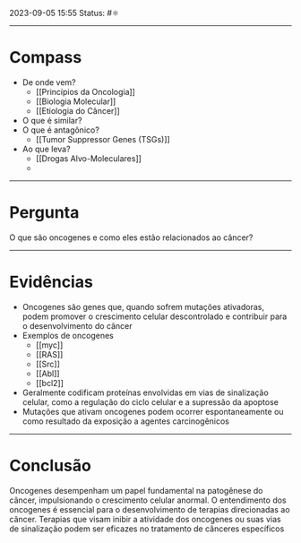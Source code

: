 2023-09-05 15:55
Status: #⚛ 

---
# Compass
- De onde vem?
	- [[Princípios da Oncologia]]
	- [[Biologia Molecular]]
	- [[Etiologia do Câncer]]
- O que é similar?
- O que é antagônico?
	- [[Tumor Suppressor Genes (TSGs)]]
- Ao que leva?
	- [[Drogas Alvo-Moleculares]]
	- 
----
# Pergunta

O que são oncogenes e como eles estão relacionados ao câncer?

---- 
# Evidências

- Oncogenes são genes que, quando sofrem mutações ativadoras, podem promover o crescimento celular descontrolado e contribuir para o desenvolvimento do câncer
- Exemplos de oncogenes
	- [[myc]]
	- [[RAS]]
	- [[Src]]
	- [[Abl]]
	- [[bcl2]]
- Geralmente codificam proteínas envolvidas em vias de sinalização celular, como a regulação do ciclo celular e a supressão da apoptose
- Mutações que ativam oncogenes podem ocorrer espontaneamente ou como resultado da exposição a agentes carcinogênicos

----  
# Conclusão

Oncogenes desempenham um papel fundamental na patogênese do câncer, impulsionando o crescimento celular anormal. O entendimento dos oncogenes é essencial para o desenvolvimento de terapias direcionadas ao câncer. Terapias que visam inibir a atividade dos oncogenes ou suas vias de sinalização podem ser eficazes no tratamento de cânceres específicos